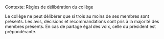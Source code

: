 Contexte: Règles de délibération du collège

Le collège ne peut délibérer que si trois au moins de ses membres sont présents. Les avis, décisions et recommandations sont pris à la majorité des membres présents. En cas de partage égal des voix, celle du président est prépondérante.